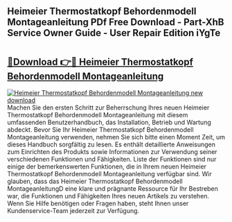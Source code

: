 ## Heimeier Thermostatkopf Behordenmodell Montageanleitung PDf Free Download - Part-XhB Service Owner Guide - User Repair Edition iYgTe

# <h2><a href="http://df8bzu.blite.top/?on=Heimeier+Thermostatkopf+Behordenmodell+Montageanleitung">🔗Download 👉🔴 Heimeier Thermostatkopf Behordenmodell Montageanleitung</a></h2>

[![Heimeier Thermostatkopf Behordenmodell Montageanleitung new download](https://i.imgur.com/lujVjoI.png)](http://df8bzu.blite.top/?on=Heimeier+Thermostatkopf+Behordenmodell+Montageanleitung)
Machen Sie den ersten Schritt zur Beherrschung Ihres neuen Heimeier Thermostatkopf Behordenmodell Montageanleitung mit diesem umfassenden Benutzerhandbuch, das Installation, Betrieb und Wartung abdeckt. Bevor Sie Ihr Heimeier Thermostatkopf Behordenmodell Montageanleitung verwenden, nehmen Sie sich bitte einen Moment Zeit, um dieses Handbuch sorgfältig zu lesen. Es enthält detaillierte Anweisungen zum Einrichten des Produkts sowie Informationen zur Verwendung seiner verschiedenen Funktionen und Fähigkeiten. Liste der Funktionen sind nur einige der bemerkenswerten Funktionen, die in Ihrem neuen Heimeier Thermostatkopf Behordenmodell Montageanleitung verfügbar sind. Wir glauben, dass das Heimeier Thermostatkopf Behordenmodell MontageanleitungD eine klare und prägnante Ressource für Ihr Bestreben war, die Funktionen und Fähigkeiten Ihres neuen Artikels zu verstehen. Wenn Sie Hilfe benötigen oder Fragen haben, steht Ihnen unser Kundenservice-Team jederzeit zur Verfügung.
